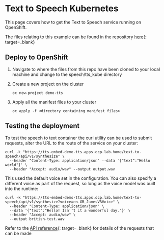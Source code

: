 # Text to Speech Kubernetes

This page covers how to get the Text to Speech service running on OpenShift.

The files relating to this example can be found in the repository [here](https://github.com/binnes/watson-libraries/tree/main/speech/tts_kube){: target=_blank}

## Deploy to OpenShift

1. Navigate to where the files from this repo have been cloned to your local machine and change to the speech/tts_kube directory
2. Create a new project on the cluster

    ```shell
    oc new-project demo-tts
    ```

3. Apply all the manifest files to your cluster

    ```shell
    oc apply -f <directory containing manifest files>
    ```

## Testing the deployment

To test the speech to text container the curl utility can be used to submit requests, alter the URL to the route of the service on your cluster:

```shell
curl -k "https://tts-embed-demo-tts.apps.ocp.lab.home/text-to-speech/api/v1/synthesize" \
  --header "Content-Type: application/json" --data '{"text":"Hello world"}' \
  --header "Accept: audio/wav" --output output.wav
```

This used the default voice set in the configuration.  You can also specify a different voice as part of the request, so long as the voice model was built into the runtime:

```shell
curl -k "https://tts-embed-demo-tts.apps.ocp.lab.home/text-to-speech/api/v1/synthesize?voice=en-GB_JamesV3Voice" \
  --header "Content-Type: application/json" \
  --data '{"text":"Hello! Isn''t it a wonderful day."}' \
  --header "Accept: audio/wav" \
  --output british-test.wav
```

Refer to the [API reference](https://cloud.ibm.com/apidocs/text-to-speech#getsynthesize){: target=_blank} for details of the requests that can be made

